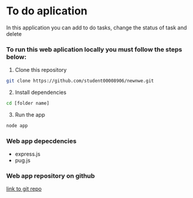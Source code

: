 # To do aplication 
In this application you can add to do tasks, change the status of task and delete

### To run this web aplication locally you must follow the steps below:

1. Clone this repository
```bash
git clone https://github.com/student00008906/newnwe.git
```

2. Install dependencies
```bash
cd [folder name]
```

3. Run the app
```bash
node app
```

### Web app depecdencies
- express.js
- pug.js

### Web app repository on github
[link to git repo](https://github.com/student00008906/newnwe.git)
